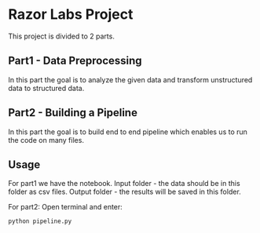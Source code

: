 # Razor Labs Project
This project is divided to 2 parts.

## Part1 - Data Preprocessing
In this part the goal is to analyze the given data and transform unstructured data to structured data.

## Part2 - Building a Pipeline
In this part the goal is to build end to end pipeline which enables us to run the code on many files.

## Usage
For part1 we have the notebook.
Input folder - the data should be in this folder as csv files.
Output folder - the results will be saved in this folder.

For part2:
Open terminal and enter:
``` python
python pipeline.py
```
